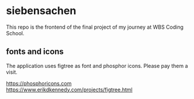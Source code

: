 # siebensachen

This repo is the frontend of the final project of my journey at WBS Coding School.

## fonts and icons

The application uses figtree as font and phosphor icons. Please pay them a visit.

https://phosphoricons.com
https://www.erikdkennedy.com/projects/figtree.html
